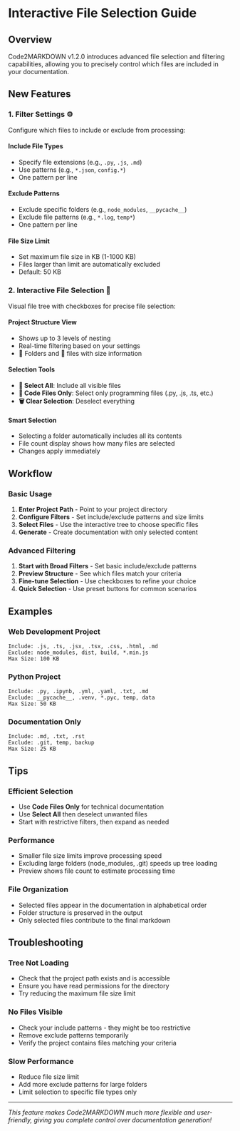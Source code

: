 # Interactive File Selection Guide

## Overview
Code2MARKDOWN v1.2.0 introduces advanced file selection and filtering capabilities, allowing you to precisely control which files are included in your documentation.

## New Features

### 1. Filter Settings ⚙️
Configure which files to include or exclude from processing:

#### Include File Types
- Specify file extensions (e.g., `.py`, `.js`, `.md`)
- Use patterns (e.g., `*.json`, `config.*`)
- One pattern per line

#### Exclude Patterns  
- Exclude specific folders (e.g., `node_modules`, `__pycache__`)
- Exclude file patterns (e.g., `*.log`, `temp*`)
- One pattern per line

#### File Size Limit
- Set maximum file size in KB (1-1000 KB)
- Files larger than limit are automatically excluded
- Default: 50 KB

### 2. Interactive File Selection 📁
Visual file tree with checkboxes for precise file selection:

#### Project Structure View
- Shows up to 3 levels of nesting
- Real-time filtering based on your settings
- 📁 Folders and 📄 files with size information

#### Selection Tools
- **📂 Select All**: Include all visible files
- **📄 Code Files Only**: Select only programming files (.py, .js, .ts, etc.)
- **🗑️ Clear Selection**: Deselect everything

#### Smart Selection
- Selecting a folder automatically includes all its contents
- File count display shows how many files are selected
- Changes apply immediately

## Workflow

### Basic Usage
1. **Enter Project Path** - Point to your project directory
2. **Configure Filters** - Set include/exclude patterns and size limits
3. **Select Files** - Use the interactive tree to choose specific files
4. **Generate** - Create documentation with only selected content

### Advanced Filtering
1. **Start with Broad Filters** - Set basic include/exclude patterns
2. **Preview Structure** - See which files match your criteria  
3. **Fine-tune Selection** - Use checkboxes to refine your choice
4. **Quick Selection** - Use preset buttons for common scenarios

## Examples

### Web Development Project
```
Include: .js, .ts, .jsx, .tsx, .css, .html, .md
Exclude: node_modules, dist, build, *.min.js
Max Size: 100 KB
```

### Python Project
```
Include: .py, .ipynb, .yml, .yaml, .txt, .md
Exclude: __pycache__, .venv, *.pyc, temp, data
Max Size: 50 KB
```

### Documentation Only
```
Include: .md, .txt, .rst
Exclude: .git, temp, backup
Max Size: 25 KB
```

## Tips

### Efficient Selection
- Use **Code Files Only** for technical documentation
- Use **Select All** then deselect unwanted files
- Start with restrictive filters, then expand as needed

### Performance
- Smaller file size limits improve processing speed
- Excluding large folders (node_modules, .git) speeds up tree loading
- Preview shows file count to estimate processing time

### File Organization
- Selected files appear in the documentation in alphabetical order
- Folder structure is preserved in the output
- Only selected files contribute to the final markdown

## Troubleshooting

### Tree Not Loading
- Check that the project path exists and is accessible
- Ensure you have read permissions for the directory
- Try reducing the maximum file size limit

### No Files Visible
- Check your include patterns - they might be too restrictive
- Remove exclude patterns temporarily
- Verify the project contains files matching your criteria

### Slow Performance
- Reduce file size limit
- Add more exclude patterns for large folders
- Limit selection to specific file types only

---

*This feature makes Code2MARKDOWN much more flexible and user-friendly, giving you complete control over documentation generation!*
